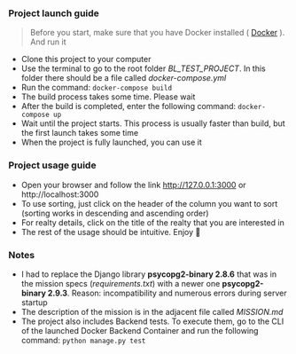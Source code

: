 ### Project launch guide

> Before you start, make sure that you have Docker installed ( [Docker](https://www.docker.com/) ). And run it

-   Clone this project to your computer
-   Use the terminal to go to the root folder *BL_TEST_PROJECT*. In this folder there should be a file called *docker-compose.yml*
-   Run the command: ```docker-compose build```
-   The build process takes some time. Please wait
-   After the build is completed, enter the following command: ```docker-compose up```
-   Wait until the project starts. This process is usually faster than build, but the first launch takes some time
-   When the project is fully launched, you can use it

### Project usage guide

-   Open your browser and follow the link http://127.0.0.1:3000 or http://localhost:3000
-   To use sorting, just click on the header of the column you want to sort (sorting works in descending and ascending order)
-   For realty details, click on the title of the realty that you are interested in
-   The rest of the usage should be intuitive. Enjoy 🙂

### Notes

-   I had to replace the Django library **psycopg2-binary 2.8.6** that was in the mission specs (*requirements.txt*) with a newer one **psycopg2-binary 2.9.3**. Reason: incompatibility and numerous errors during server startup
-   The description of the mission is in the adjacent file called *MISSION.md*
-   The project also includes Backend tests. To execute them, go to the CLI of the launched Docker Backend Container and run the following command: ```python manage.py test```
